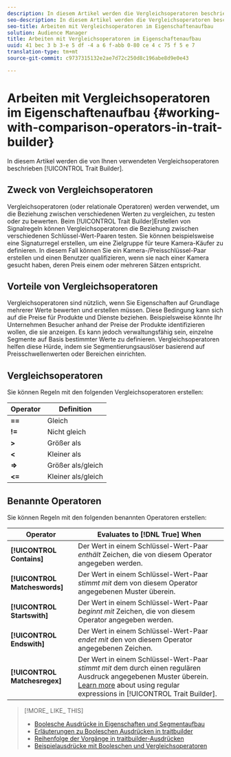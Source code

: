 ```yaml
---
description: In diesem Artikel werden die Vergleichsoperatoren beschrieben, die von Eigenschaften Builder verwendet werden.
seo-description: In diesem Artikel werden die Vergleichsoperatoren beschrieben, die von Eigenschaften Builder verwendet werden.
seo-title: Arbeiten mit Vergleichsoperatoren im Eigenschaftenaufbau
solution: Audience Manager
title: Arbeiten mit Vergleichsoperatoren im Eigenschaftenaufbau
uuid: 41 bec 3 b 3-e 5 df -4 a 6 f-abb 0-80 ce 4 c 75 f 5 e 7
translation-type: tm+mt
source-git-commit: c9737315132e2ae7d72c250d8c196abe8d9e0e43

---
```



# Arbeiten mit Vergleichsoperatoren im Eigenschaftenaufbau {#working-with-comparison-operators-in-trait-builder}

In diesem Artikel werden die von Ihnen verwendeten Vergleichsoperatoren beschrieben [!UICONTROL Trait Builder].

## Zweck von Vergleichsoperatoren

<!-- c_tb_comparison_operators.xml -->

Vergleichsoperatoren (oder relationale Operatoren) werden verwendet, um die Beziehung zwischen verschiedenen Werten zu vergleichen, zu testen oder zu bewerten. Beim [!UICONTROL Trait Builder]Erstellen von Signalregeln können Vergleichsoperatoren die Beziehung zwischen verschiedenen Schlüssel-Wert-Paaren testen. Sie können beispielsweise eine Signaturregel erstellen, um eine Zielgruppe für teure Kamera-Käufer zu definieren. In diesem Fall können Sie ein Kamera-/Preisschlüssel-Paar erstellen und einen Benutzer qualifizieren, wenn sie nach einer Kamera gesucht haben, deren Preis einem oder mehreren Sätzen entspricht.

## Vorteile von Vergleichsoperatoren

Vergleichsoperatoren sind nützlich, wenn Sie Eigenschaften auf Grundlage mehrerer Werte bewerten und erstellen müssen. Diese Bedingung kann sich auf die Preise für Produkte und Dienste beziehen. Beispielsweise könnte Ihr Unternehmen Besucher anhand der Preise der Produkte identifizieren wollen, die sie anzeigen. Es kann jedoch verwaltungsfähig sein, einzelne Segmente auf Basis bestimmter Werte zu definieren. Vergleichsoperatoren helfen diese Hürde, indem sie Segmentierungsauslöser basierend auf Preisschwellenwerten oder Bereichen einrichten.

## Vergleichsoperatoren

Sie können Regeln mit den folgenden Vergleichsoperatoren erstellen:

| Operator | Definition |
|---|---|
| **==** | Gleich |
| **!=** | Nicht gleich |
| **&gt;** | Größer als |
| **&lt;** | Kleiner als |
| **=&gt;** | Größer als/gleich |
| **&lt;=** | Kleiner als/gleich |

## Benannte Operatoren

Sie können Regeln mit den folgenden benannten Operatoren erstellen:

| Operator | Evaluates to [!DNL True] When |
|---|---|
| **[!UICONTROL Contains]** | Der Wert in einem Schlüssel-Wert-Paar *enthält* Zeichen, die von diesem Operator angegeben werden. |
| **[!UICONTROL Matcheswords]** | Der Wert in einem Schlüssel-Wert-Paar *stimmt mit* dem von diesem Operator angegebenen Muster überein. |
| **[!UICONTROL Startswith]** | Der Wert in einem Schlüssel-Wert-Paar *beginnt mit* Zeichen, die von diesem Operator angegeben werden. |
| **[!UICONTROL Endswith]** | Der Wert in einem Schlüssel-Wert-Paar *endet mit* den von diesem Operator angegebenen Zeichen. |
| **[!UICONTROL Matchesregex]** | Der Wert in einem Schlüssel-Wert-Paar *stimmt mit* dem durch einen regulären Ausdruck angegebenen Muster überein. [Learn more](../../features/traits/trait-builder-regex.md) about using regular expressions in [!UICONTROL Trait Builder]. |

>[!MORE_ LIKE_ THIS]
>
>* [Boolesche Ausdrücke in Eigenschaften und Segmentaufbau](../../reference/boolean-expressions-tsb.md)
>* [Erläuterungen zu Booleschen Ausdrücken in traitbuilder](../../reference/boolean-expressions-tsb.md)
>* [Reihenfolge der Vorgänge in traitbuilder-Ausdrücken](../../features/traits/trait-operator-precedence.md)
>* [Beispielausdrücke mit Booleschen und Vergleichsoperatoren](../../features/traits/trait-expression-samples.md)

